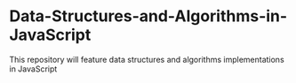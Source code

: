 # Data-Structures-and-Algorithms-in-JavaScript
This repository will feature data structures and algorithms implementations in JavaScript
